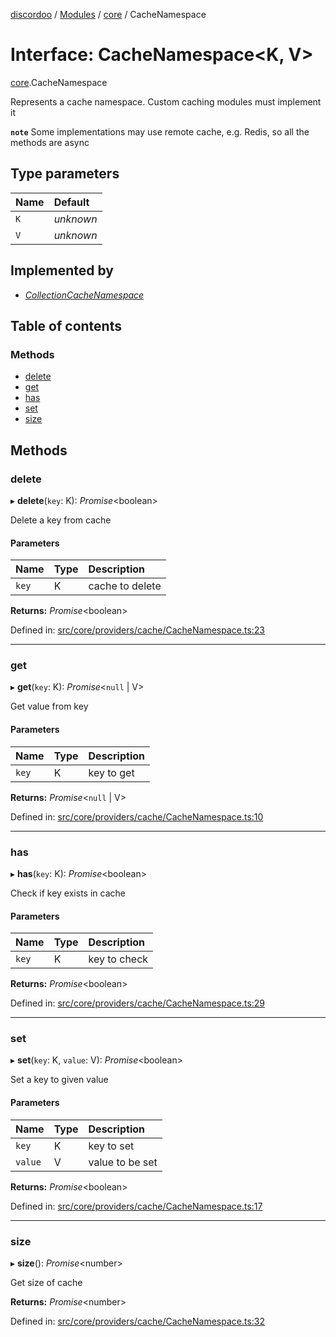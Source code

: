 [discordoo](../README.md) / [Modules](../modules.md) / [core](../modules/core.md) / CacheNamespace

# Interface: CacheNamespace<K, V\>

[core](../modules/core.md).CacheNamespace

Represents a cache namespace. Custom caching modules must implement it

**`note`** Some implementations may use remote cache, e.g. Redis, so all the methods are async

## Type parameters

| Name | Default |
| :------ | :------ |
| `K` | *unknown* |
| `V` | *unknown* |

## Implemented by

- [*CollectionCacheNamespace*](../classes/cache.collectioncachenamespace.md)

## Table of contents

### Methods

- [delete](core.cachenamespace.md#delete)
- [get](core.cachenamespace.md#get)
- [has](core.cachenamespace.md#has)
- [set](core.cachenamespace.md#set)
- [size](core.cachenamespace.md#size)

## Methods

### delete

▸ **delete**(`key`: K): *Promise*<boolean\>

Delete a key from cache

#### Parameters

| Name | Type | Description |
| :------ | :------ | :------ |
| `key` | K | cache to delete |

**Returns:** *Promise*<boolean\>

Defined in: [src/core/providers/cache/CacheNamespace.ts:23](https://github.com/Discordoo/discordoo/blob/8db69d8/src/core/providers/cache/CacheNamespace.ts#L23)

___

### get

▸ **get**(`key`: K): *Promise*<``null`` \| V\>

Get value from key

#### Parameters

| Name | Type | Description |
| :------ | :------ | :------ |
| `key` | K | key to get |

**Returns:** *Promise*<``null`` \| V\>

Defined in: [src/core/providers/cache/CacheNamespace.ts:10](https://github.com/Discordoo/discordoo/blob/8db69d8/src/core/providers/cache/CacheNamespace.ts#L10)

___

### has

▸ **has**(`key`: K): *Promise*<boolean\>

Check if key exists in cache

#### Parameters

| Name | Type | Description |
| :------ | :------ | :------ |
| `key` | K | key to check |

**Returns:** *Promise*<boolean\>

Defined in: [src/core/providers/cache/CacheNamespace.ts:29](https://github.com/Discordoo/discordoo/blob/8db69d8/src/core/providers/cache/CacheNamespace.ts#L29)

___

### set

▸ **set**(`key`: K, `value`: V): *Promise*<boolean\>

Set a key to given value

#### Parameters

| Name | Type | Description |
| :------ | :------ | :------ |
| `key` | K | key to set |
| `value` | V | value to be set |

**Returns:** *Promise*<boolean\>

Defined in: [src/core/providers/cache/CacheNamespace.ts:17](https://github.com/Discordoo/discordoo/blob/8db69d8/src/core/providers/cache/CacheNamespace.ts#L17)

___

### size

▸ **size**(): *Promise*<number\>

Get size of cache

**Returns:** *Promise*<number\>

Defined in: [src/core/providers/cache/CacheNamespace.ts:32](https://github.com/Discordoo/discordoo/blob/8db69d8/src/core/providers/cache/CacheNamespace.ts#L32)
